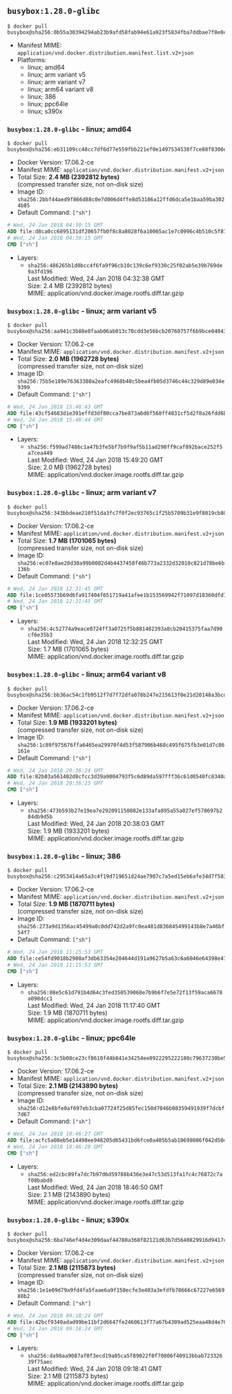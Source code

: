 ## `busybox:1.28.0-glibc`

```console
$ docker pull busybox@sha256:0b55a30394294ab23b9afd58fab94e61a923f5834fba7ddbae7f8e0c11ba85e6
```

-	Manifest MIME: `application/vnd.docker.distribution.manifest.list.v2+json`
-	Platforms:
	-	linux; amd64
	-	linux; arm variant v5
	-	linux; arm variant v7
	-	linux; arm64 variant v8
	-	linux; 386
	-	linux; ppc64le
	-	linux; s390x

### `busybox:1.28.0-glibc` - linux; amd64

```console
$ docker pull busybox@sha256:eb31109cc48cc7df6d77e559fbb221ef0e1497534538f7ce88f8306ee72b295a
```

-	Docker Version: 17.06.2-ce
-	Manifest MIME: `application/vnd.docker.distribution.manifest.v2+json`
-	Total Size: **2.4 MB (2392812 bytes)**  
	(compressed transfer size, not on-disk size)
-	Image ID: `sha256:2bbf44aed9f866d88c0e7d006d4ffe8d53186a12ffd6dca5e1baa59ba3024b85`
-	Default Command: `["sh"]`

```dockerfile
# Wed, 24 Jan 2018 04:30:15 GMT
ADD file:d8ca0cc6895131df20657fb0f8c8a8028f6a10065ac1e7c0996c4b510c5f87eb in / 
# Wed, 24 Jan 2018 04:30:15 GMT
CMD ["sh"]
```

-	Layers:
	-	`sha256:486265b1d0bcc4f6fa9f96cb10c139c6ef9330c25f02ab5e39b769de9a3fd196`  
		Last Modified: Wed, 24 Jan 2018 04:32:38 GMT  
		Size: 2.4 MB (2392812 bytes)  
		MIME: application/vnd.docker.image.rootfs.diff.tar.gzip

### `busybox:1.28.0-glibc` - linux; arm variant v5

```console
$ docker pull busybox@sha256:aa941c3b88e8faab06ab013c70cdd3e56bcb20760757f6b9bce0404380f47d3e
```

-	Docker Version: 17.06.2-ce
-	Manifest MIME: `application/vnd.docker.distribution.manifest.v2+json`
-	Total Size: **2.0 MB (1962728 bytes)**  
	(compressed transfer size, not on-disk size)
-	Image ID: `sha256:75b5e189e76363380a2eafc4968b40c5bea4fb05d3746c44c329d89e034e9399`
-	Default Command: `["sh"]`

```dockerfile
# Wed, 24 Jan 2018 15:48:43 GMT
ADD file:43cf54683d1e391effd3df80cca7be873a6d6f568ff4831cf5d2f8a26fdd6bd6 in / 
# Wed, 24 Jan 2018 15:48:44 GMT
CMD ["sh"]
```

-	Layers:
	-	`sha256:f599ad7486c1a47b3fe5bf7b9f9af5b11ad298ff9caf892bace252f5a7cea449`  
		Last Modified: Wed, 24 Jan 2018 15:49:20 GMT  
		Size: 2.0 MB (1962728 bytes)  
		MIME: application/vnd.docker.image.rootfs.diff.tar.gzip

### `busybox:1.28.0-glibc` - linux; arm variant v7

```console
$ docker pull busybox@sha256:343bbdeae210f51da3fc7f0f2ec93765c1f25b5709b31e9f8019cb809502f21e
```

-	Docker Version: 17.06.2-ce
-	Manifest MIME: `application/vnd.docker.distribution.manifest.v2+json`
-	Total Size: **1.7 MB (1701065 bytes)**  
	(compressed transfer size, not on-disk size)
-	Image ID: `sha256:ec07e8ae28d30a99b0082d4b4437458f46b773a2332d32010c821d78be6b136b`
-	Default Command: `["sh"]`

```dockerfile
# Wed, 24 Jan 2018 12:31:45 GMT
ADD file:1ce05573b69d6fa917404f651719a41afee1b153569942f71097d18360dfd7e0 in / 
# Wed, 24 Jan 2018 12:31:45 GMT
CMD ["sh"]
```

-	Layers:
	-	`sha256:4c52774a9eace0724ff3a0725f5b881482393a8cb20415375faa7d90cf6e35b3`  
		Last Modified: Wed, 24 Jan 2018 12:32:25 GMT  
		Size: 1.7 MB (1701065 bytes)  
		MIME: application/vnd.docker.image.rootfs.diff.tar.gzip

### `busybox:1.28.0-glibc` - linux; arm64 variant v8

```console
$ docker pull busybox@sha256:bb36ac54c1fb9512f7d7f72dfa078b247e215613f0e21d20148a3bcd21c3d9b4
```

-	Docker Version: 17.06.2-ce
-	Manifest MIME: `application/vnd.docker.distribution.manifest.v2+json`
-	Total Size: **1.9 MB (1933201 bytes)**  
	(compressed transfer size, not on-disk size)
-	Image ID: `sha256:1c89f975676ffa6465ea29970f4d53f587906b468c495f675fb3e01d7c86161e`
-	Default Command: `["sh"]`

```dockerfile
# Wed, 24 Jan 2018 20:36:24 GMT
ADD file:82b03a561402d8cfcc3d39a9004793f5c6d89da597fff36c61d0540fc8340a21 in / 
# Wed, 24 Jan 2018 20:36:25 GMT
CMD ["sh"]
```

-	Layers:
	-	`sha256:473b593b27e19ea7e292091150882e133afa895a55a027ef578697b284db9d5b`  
		Last Modified: Wed, 24 Jan 2018 20:38:03 GMT  
		Size: 1.9 MB (1933201 bytes)  
		MIME: application/vnd.docker.image.rootfs.diff.tar.gzip

### `busybox:1.28.0-glibc` - linux; 386

```console
$ docker pull busybox@sha256:c2953414a65a3c4f19d719651d24ae7907c7a5ed15eb6afe34d7f583ab43c7e5
```

-	Docker Version: 17.06.2-ce
-	Manifest MIME: `application/vnd.docker.distribution.manifest.v2+json`
-	Total Size: **1.9 MB (1870711 bytes)**  
	(compressed transfer size, not on-disk size)
-	Image ID: `sha256:273a9d1356ac45499a0c0dd742d2a9fc0ea481d836845499143b8e7a46bf54f7`
-	Default Command: `["sh"]`

```dockerfile
# Wed, 24 Jan 2018 11:15:53 GMT
ADD file:ce54fd9018b2980af3db63354e204644d191a9627b5a63c6a6046e64398e4700 in / 
# Wed, 24 Jan 2018 11:15:53 GMT
CMD ["sh"]
```

-	Layers:
	-	`sha256:08e5c61d791b4d64c3fed350539068e7b9b6f7e5e72f13f59aca6678a098dcc1`  
		Last Modified: Wed, 24 Jan 2018 11:17:40 GMT  
		Size: 1.9 MB (1870711 bytes)  
		MIME: application/vnd.docker.image.rootfs.diff.tar.gzip

### `busybox:1.28.0-glibc` - linux; ppc64le

```console
$ docker pull busybox@sha256:3c5b08ce23cf8610f44b841e34254ee0922295222180c79637230be5717efb80
```

-	Docker Version: 17.06.2-ce
-	Manifest MIME: `application/vnd.docker.distribution.manifest.v2+json`
-	Total Size: **2.1 MB (2143890 bytes)**  
	(compressed transfer size, not on-disk size)
-	Image ID: `sha256:d12e8bfe0af697eb3cba07724f25d85fec150d7046b08359491939f7dcbf7d67`
-	Default Command: `["sh"]`

```dockerfile
# Wed, 24 Jan 2018 18:46:27 GMT
ADD file:acfc5a08eb5e14498ee948205d65431bd6fce0a405b5ab10698086f042d504fe in / 
# Wed, 24 Jan 2018 18:46:28 GMT
CMD ["sh"]
```

-	Layers:
	-	`sha256:ed2cbc89fa7dc7b97d6d59788b436e3e47c53d513fa1fc4c76872c7af08babd0`  
		Last Modified: Wed, 24 Jan 2018 18:46:50 GMT  
		Size: 2.1 MB (2143890 bytes)  
		MIME: application/vnd.docker.image.rootfs.diff.tar.gzip

### `busybox:1.28.0-glibc` - linux; s390x

```console
$ docker pull busybox@sha256:6ba746ef4d4e309daaf44780a368f82121d63b7d5640829916d9417c6c97b37b
```

-	Docker Version: 17.06.2-ce
-	Manifest MIME: `application/vnd.docker.distribution.manifest.v2+json`
-	Total Size: **2.1 MB (2115873 bytes)**  
	(compressed transfer size, not on-disk size)
-	Image ID: `sha256:1e1e09d79a9fd4fa5faae6a9f150ecfe3e403a3efdfb78666c67227e656988b2`
-	Default Command: `["sh"]`

```dockerfile
# Wed, 24 Jan 2018 09:18:24 GMT
ADD file:42bcf9340adad99be11bf2d6647fe2460613f77a67b4309ad525eaa48d4e76c5 in / 
# Wed, 24 Jan 2018 09:18:24 GMT
CMD ["sh"]
```

-	Layers:
	-	`sha256:da98aa9087af0f3ecd19a05ca5f89022f0f70806f40913bbab72332639f75aec`  
		Last Modified: Wed, 24 Jan 2018 09:18:41 GMT  
		Size: 2.1 MB (2115873 bytes)  
		MIME: application/vnd.docker.image.rootfs.diff.tar.gzip
